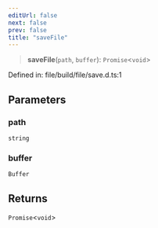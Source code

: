 ```yaml
---
editUrl: false
next: false
prev: false
title: "saveFile"
---
```


> **saveFile**(`path`, `buffer`): `Promise`\<`void`\>

Defined in: file/build/file/save.d.ts:1

## Parameters

### path

`string`

### buffer

`Buffer`

## Returns

`Promise`\<`void`\>
